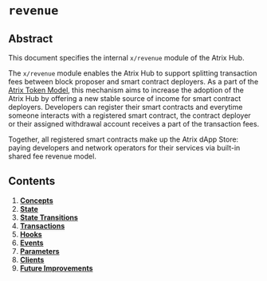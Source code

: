 <!--
order: 0
title: "Revenue Overview"
parent:
  title: "revenue"
-->

# `revenue`

## Abstract

This document specifies the internal `x/revenue` module of the Atrix Hub.

The `x/revenue` module enables the Atrix Hub to support splitting transaction fees between block proposer and smart contract deployers. As a part of the [Atrix Token Model](https://Atrix.blog/the-Atrix-token-model-edc07014978b), this mechanism aims to increase the adoption of the Atrix Hub by offering a new stable source of income for smart contract deployers. Developers can register their smart contracts and everytime someone interacts with a registered smart contract, the contract deployer or their assigned withdrawal account receives a part of the transaction fees.

Together, all registered smart contracts make up the Atrix dApp Store: paying developers and network operators for their services via built-in shared fee revenue model.

## Contents

1. **[Concepts](01_concepts.md)**
2. **[State](02_state.md)**
3. **[State Transitions](03_state_transitions.md)**
4. **[Transactions](04_transactions.md)**
5. **[Hooks](05_hooks.md)**
6. **[Events](06_events.md)**
7. **[Parameters](07_parameters.md)**
8. **[Clients](08_clients.md)**
9. **[Future Improvements](09_improvements.md)**
